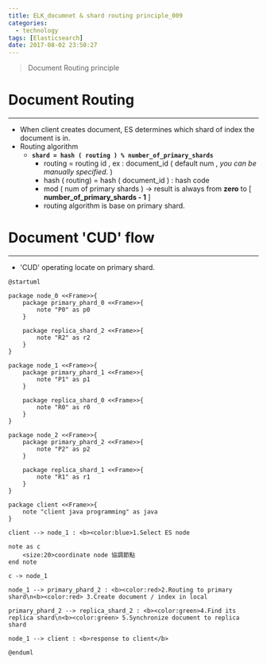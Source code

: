 ```yaml
---
title: ELK_documnet & shard routing principle_009
categories:
  - technology
tags: [Elasticsearch]
date: 2017-08-02 23:50:27
---
```

> Document Routing principle 

<!--more-->

# Document Routing
------
- When client creates document, ES determines which shard of index the document is in. 
- Routing algorithm 
    - **```shard = hash ( routing ) % number_of_primary_shards```**
        - routing = routing id , ex : document_id ( default num , _you can be manually specified_. )
        - hash ( routing) = hash ( document_id ) : hash code
        - mod ( num of primary shards ) -> result is always from **zero** to [ **number_of_primary_shards - 1** ]
        - routing algorithm is base on primary shard.
        
# Document 'CUD' flow 
------
- 'CUD' operating locate on primary shard.
```puml
@startuml

package node_0 <<Frame>>{
	package primary_phard_0 <<Frame>>{
		note "P0" as p0
	}
	
	package replica_shard_2 <<Frame>>{
		note "R2" as r2
	}
}

package node_1 <<Frame>>{
	package primary_phard_1 <<Frame>>{
		note "P1" as p1
	}
	
	package replica_shard_0 <<Frame>>{
		note "R0" as r0
	}
}

package node_2 <<Frame>>{
	package primary_phard_2 <<Frame>>{
		note "P2" as p2
	}
	
	package replica_shard_1 <<Frame>>{
		note "R1" as r1
	}
}

package client <<Frame>>{
	note "client java programming" as java
}

client --> node_1 : <b><color:blue>1.Select ES node

note as c
	<size:20>coordinate node 協調節點
end note

c -> node_1

node_1 --> primary_phard_2 : <b><color:red>2.Routing to primary shard\n<b><color:red> 3.Create document / index in local

primary_phard_2 --> replica_shard_2 : <b><color:green>4.Find its replica shard\n<b><color:green> 5.Synchronize document to replica shard

node_1 --> client : <b>response to client</b>

@enduml

```


